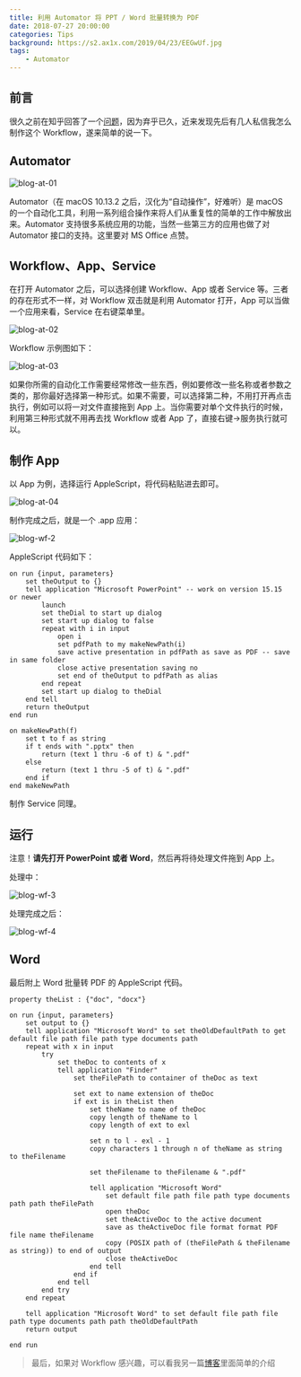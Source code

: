 ```yaml
---
title: 利用 Automator 将 PPT / Word 批量转换为 PDF
date: 2018-07-27 20:00:00
categories: Tips
background: https://s2.ax1x.com/2019/04/23/EEGwUf.jpg
tags:
    - Automator
---
```


## 前言

很久之前在知乎回答了一个[问题](https://www.zhihu.com/question/19805756/answer/150577626)，因为弃乎已久，近来发现先后有几人私信我怎么制作这个 Workflow，遂来简单的说一下。

<!--more-->

## Automator

![blog-at-01](https://s2.ax1x.com/2019/04/23/EAxksP.jpg)

Automator（在 macOS 10.13.2 之后，汉化为“自动操作”，好难听）是 macOS 的一个自动化工具，利用一系列组合操作来将人们从重复性的简单的工作中解放出来。Automator 支持很多系统应用的功能，当然一些第三方的应用也做了对 Automator 接口的支持。这里要对 MS Office 点赞。

## Workflow、App、Service

在打开 Automator 之后，可以选择创建 Workflow、App 或者 Service 等。三者的存在形式不一样，对 Workflow 双击就是利用 Automator 打开，App 可以当做一个应用来看，Service 在右键菜单里。

![blog-at-02](https://s2.ax1x.com/2019/04/23/EAxVZ8.jpg)

Workflow 示例图如下：

![blog-at-03](https://s2.ax1x.com/2019/04/23/EAxZdS.jpg)

如果你所需的自动化工作需要经常修改一些东西，例如要修改一些名称或者参数之类的，那你最好选择第一种形式。如果不需要，可以选择第二种，不用打开再点击执行，例如可以将一对文件直接拖到 App 上。当你需要对单个文件执行的时候，利用第三种形式就不用再去找 Workflow 或者 App 了，直接右键->服务执行就可以。

## 制作 App

以 App 为例，选择运行 AppleScript，将代码粘贴进去即可。

![blog-at-04](https://s2.ax1x.com/2019/04/23/EAxAqf.jpg)

制作完成之后，就是一个 .app 应用：

![blog-wf-2](https://s2.ax1x.com/2019/04/23/EAXYIH.jpg)

AppleScript 代码如下：

```
on run {input, parameters}
	set theOutput to {}
	tell application "Microsoft PowerPoint" -- work on version 15.15 or newer
		launch
		set theDial to start up dialog
		set start up dialog to false
		repeat with i in input
			open i
			set pdfPath to my makeNewPath(i)
			save active presentation in pdfPath as save as PDF -- save in same folder
			close active presentation saving no
			set end of theOutput to pdfPath as alias
		end repeat
		set start up dialog to theDial
	end tell
	return theOutput
end run

on makeNewPath(f)
	set t to f as string
	if t ends with ".pptx" then
		return (text 1 thru -6 of t) & ".pdf"
	else
		return (text 1 thru -5 of t) & ".pdf"
	end if
end makeNewPath
```

制作 Service 同理。

## 运行

注意！**请先打开 PowerPoint 或者 Word**，然后再将待处理文件拖到 App 上。

处理中：

![blog-wf-3](https://s2.ax1x.com/2019/04/23/EAXUJA.jpg)

处理完成之后：

![blog-wf-4](https://s2.ax1x.com/2019/04/23/EAXNid.jpg)

## Word

最后附上 Word 批量转 PDF 的 AppleScript 代码。

```app
property theList : {"doc", "docx"}
 
on run {input, parameters}
    set output to {}
    tell application "Microsoft Word" to set theOldDefaultPath to get default file path file path type documents path
    repeat with x in input
        try
            set theDoc to contents of x
            tell application "Finder"
                set theFilePath to container of theDoc as text
 
                set ext to name extension of theDoc
                if ext is in theList then
                    set theName to name of theDoc
                    copy length of theName to l
                    copy length of ext to exl
 
                    set n to l - exl - 1
                    copy characters 1 through n of theName as string to theFilename
 
                    set theFilename to theFilename & ".pdf"
 
                    tell application "Microsoft Word"
                        set default file path file path type documents path path theFilePath
                        open theDoc
                        set theActiveDoc to the active document
                        save as theActiveDoc file format format PDF file name theFilename
                        copy (POSIX path of (theFilePath & theFilename as string)) to end of output
                        close theActiveDoc
                    end tell
                end if
            end tell
        end try
    end repeat

    tell application "Microsoft Word" to set default file path file path type documents path path theOldDefaultPath
    return output
    
end run
```

> 最后，如果对 Workflow 感兴趣，可以看我另一篇[博客](http://www.jianing.wang/2017/03/09/Workflow%E5%88%9D%E8%AF%86/)里面简单的介绍



